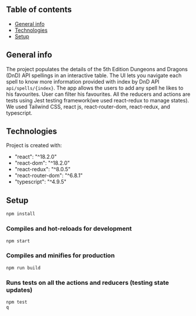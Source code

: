 ## Table of contents
* [General info](#general-info)
* [Technologies](#technologies)
* [Setup](#setup)

## General info
The project populates the details of the 5th Edition Dungeons and Dragons (DnD) API spellings in an interactive table. The UI lets you navigate each spell to know more information provided with index by DnD API `api/spells/{index}`. The app allows the users to add any spell he likes to his favourites. User can filter his favourites. All the reducers and actions are tests using Jest testing framework(we used react-redux to manage states). We used Tailwind CSS, react js, react-router-dom, react-redux, and typescript. 
	
## Technologies
Project is created with:
* "react": "^18.2.0"
* "react-dom": "^18.2.0"
* "react-redux": "^8.0.5"
* "react-router-dom": "^6.8.1"
* "typescript": "^4.9.5"
	
## Setup
```
npm install
```

### Compiles and hot-reloads for development
```
npm start
```

### Compiles and minifies for production
```
npm run build
```

### Runs tests on all the actions and reducers (testing state updates)
```
npm test
q
```

